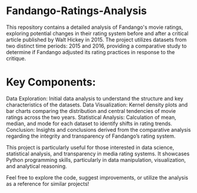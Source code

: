 # Fandango-Ratings-Analysis
This repository contains a detailed analysis of Fandango's movie ratings, exploring potential changes in their rating system before and after a critical article published by Walt Hickey in 2015. The project utilizes datasets from two distinct time periods: 2015 and 2016, providing a comparative study to determine if Fandango adjusted its rating practices in response to the critique.
# Key Components:
Data Exploration: Initial data analysis to understand the structure and key characteristics of the datasets.
Data Visualization: Kernel density plots and bar charts comparing the distribution and central tendencies of movie ratings across the two years.
Statistical Analysis: Calculation of mean, median, and mode for each dataset to identify shifts in rating trends.
Conclusion: Insights and conclusions derived from the comparative analysis regarding the integrity and transparency of Fandango’s rating system.

This project is particularly useful for those interested in data science, statistical analysis, and transparency in media rating systems. It showcases Python programming skills, particularly in data manipulation, visualization, and analytical reasoning.

Feel free to explore the code, suggest improvements, or utilize the analysis as a reference for similar projects!

